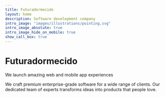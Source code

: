 ```yaml
---
title: Futuradormecido
layout: home
description: Software development company
intro_image: "images/illustrations/pointing.svg"
intro_image_absolute: true
intro_image_hide_on_mobile: true
show_call_box: true
---
```


# Futuradormecido

We launch amazing web and mobile app experiences

We craft premium enterprise-grade software for a wide range of clients.
Our dedicated team of experts transforms ideas into products that people love.




